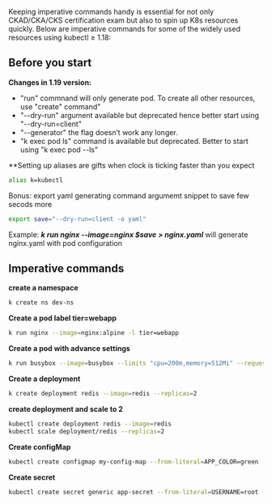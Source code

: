 Keeping imperative commands handy is essential for not only CKAD/CKA/CKS certification exam but also to spin up K8s resources quickly. Below are imperative commands for some of the widely used resources using kubectl ≥ 1.18:

## Before you start
**Changes in 1.19 version:**
 - "run" commnand will only generate pod. To create all other resources, use "create" command"
 - "--dry-run"  argument available but deprecated hence better start using "--dry-run=client"
 - "--generator" the flag doesn’t work any longer.
 - "k exec pod ls" command is available but deprecated. Better to start using "k exec pod --ls"
 
**Setting up aliases are gifts when clock is ticking faster than you expect

```sh
alias k=kubectl
```
Bonus: export yaml generating command argumemt snippet to save few secods more

```sh
export save="--dry-run=client -o yaml"
```
Example:
***k run nginx --image=nginx $save > nginx.yaml*** will generate nginx.yaml with pod configuration


## Imperative commands

**create a namespace**
```sh
k create ns dev-ns
```

**Create a pod label tier=webapp**
```sh
k run nginx --image=nginx:alpine -l tier=webapp
```

**Create a pod with advance settings**
```sh
k run busybox --image=busybox --limits "cpu=200m,memory=512Mi" --requests "cpu=100m,memory=256Mi" --command -- sh -c "sleep 3600" -o yaml --dry-run=client
```

**Create a deployment**

```sh
k create deployment redis --image=redis --replicas=2
```

**create deployment and scale to 2**
```sh
kubectl create deployment redis --image=redis
kubectl scale deployment/redis --replicas=2
```

**Create configMap**
```sh
kubectl create configmap my-config-map --from-literal=APP_COLOR=green
```

**Create secret**
```sh
kubectl create secret generic app-secret --from-literal=USERNAME=root --from-literal=PASSWORD=Test
```
